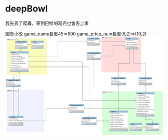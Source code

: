 # deepBowl 
  我先丟了爬蟲，等到巴哈的寫完也會丟上來
  
  圖有小改
  game_name長度45=>500
  game_price_num長度(5,2)=>(10,2)
  ![image](https://github.com/d0542218/deepBowl/blob/master/database/game_chatbot%20ver1.1/game_chatbot.png)
